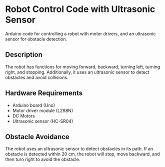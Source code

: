 # Robot Control Code with Ultrasonic Sensor

Arduino code for controlling a robot with motor drivers, and an ultrasonic sensor for obstacle detection.

## Description

The robot has functions for moving forward, backward, turning left, turning right, and stopping. Additionally, it uses an ultrasonic sensor to detect obstacles and avoid collisions.

## Hardware Requirements

- Arduino board (Uno)
- Motor driver module (L298N)
- DC Motors
- Ultrasonic sensor (HC-SR04)

## Obstacle Avoidance

The robot uses an ultrasonic sensor to detect obstacles in its path. If an obstacle is detected within 20 cm, the robot will stop, move backward, and then turn right to avoid the obstacle.

